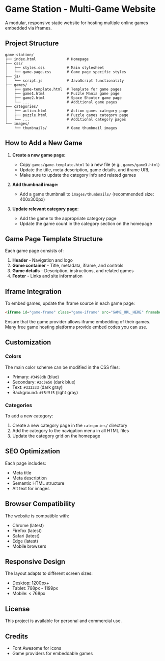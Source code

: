 # Game Station - Multi-Game Website

A modular, responsive static website for hosting multiple online games embedded via iframes.

## Project Structure

```
game-station/
├── index.html              # Homepage
├── css/
│   ├── styles.css          # Main stylesheet
│   └── game-page.css       # Game page specific styles
├── js/
│   └── script.js           # JavaScript functionality
├── games/
│   ├── game-template.html  # Template for game pages
│   ├── game1.html          # Puzzle Mania game page
│   ├── game2.html          # Space Shooter game page
│   └── ...                 # Additional game pages
├── categories/
│   ├── action.html         # Action games category page
│   ├── puzzle.html         # Puzzle games category page
│   └── ...                 # Additional category pages
└── images/
    └── thumbnails/         # Game thumbnail images
```

## How to Add a New Game

1. **Create a new game page:**
   - Copy `games/game-template.html` to a new file (e.g., `games/game3.html`)
   - Update the title, meta description, game details, and iframe URL
   - Make sure to update the category info and related games

2. **Add thumbnail image:**
   - Add a game thumbnail to `images/thumbnails/` (recommended size: 400x300px)

3. **Update relevant category page:**
   - Add the game to the appropriate category page
   - Update the game count in the category section on the homepage

## Game Page Template Structure

Each game page consists of:

1. **Header** - Navigation and logo
2. **Game container** - Title, metadata, iframe, and controls
3. **Game details** - Description, instructions, and related games
4. **Footer** - Links and site information

## Iframe Integration

To embed games, update the iframe source in each game page:

```html
<iframe id="game-frame" class="game-iframe" src="GAME_URL_HERE" frameborder="0" allowfullscreen></iframe>
```

Ensure that the game provider allows iframe embedding of their games. Many free game hosting platforms provide embed codes you can use.

## Customization

### Colors

The main color scheme can be modified in the CSS files:

- Primary: `#3498db` (blue)
- Secondary: `#2c3e50` (dark blue)
- Text: `#333333` (dark gray)
- Background: `#f5f5f5` (light gray)

### Categories

To add a new category:

1. Create a new category page in the `categories/` directory
2. Add the category to the navigation menu in all HTML files
3. Update the category grid on the homepage

## SEO Optimization

Each page includes:

- Meta title
- Meta description
- Semantic HTML structure
- Alt text for images

## Browser Compatibility

The website is compatible with:

- Chrome (latest)
- Firefox (latest)
- Safari (latest)
- Edge (latest)
- Mobile browsers

## Responsive Design

The layout adapts to different screen sizes:

- Desktop: 1200px+
- Tablet: 768px - 1199px
- Mobile: < 768px

## License

This project is available for personal and commercial use.

## Credits

- Font Awesome for icons
- Game providers for embeddable games 